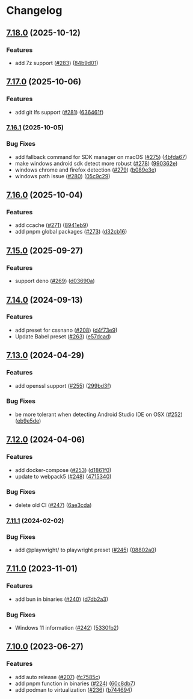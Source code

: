 # Changelog

## [7.18.0](https://www.github.com/tabrindle/envinfo/compare/v7.17.0...v7.18.0) (2025-10-12)


### Features

* add 7z support ([#283](https://www.github.com/tabrindle/envinfo/issues/283)) ([84b9d01](https://www.github.com/tabrindle/envinfo/commit/84b9d0181cdecb9c64d73bf78089a1f2ad305a9f))

## [7.17.0](https://www.github.com/tabrindle/envinfo/compare/v7.16.1...v7.17.0) (2025-10-06)


### Features

* add git lfs support ([#281](https://www.github.com/tabrindle/envinfo/issues/281)) ([636461f](https://www.github.com/tabrindle/envinfo/commit/636461ff549273dad09bd2d1793d9d4aabf399b2))

### [7.16.1](https://www.github.com/tabrindle/envinfo/compare/v7.16.0...v7.16.1) (2025-10-05)


### Bug Fixes

* add fallback command for SDK manager on macOS ([#275](https://www.github.com/tabrindle/envinfo/issues/275)) ([4bfda67](https://www.github.com/tabrindle/envinfo/commit/4bfda67325d519a83d42e5cc76777a18380c4f2f))
* make windows android sdk detect more robust ([#278](https://www.github.com/tabrindle/envinfo/issues/278)) ([990362e](https://www.github.com/tabrindle/envinfo/commit/990362e0311fee1c00845cc15d4648bd0973affe))
* windows chrome and firefox detection ([#279](https://www.github.com/tabrindle/envinfo/issues/279)) ([b089e3e](https://www.github.com/tabrindle/envinfo/commit/b089e3ea258cafa549733975080e4a39c249c5a6))
* windows path issue ([#280](https://www.github.com/tabrindle/envinfo/issues/280)) ([05c9c29](https://www.github.com/tabrindle/envinfo/commit/05c9c29a22d8682aa218d953beb33aeb70550084))

## [7.16.0](https://www.github.com/tabrindle/envinfo/compare/v7.15.0...v7.16.0) (2025-10-04)


### Features

* add ccache ([#271](https://www.github.com/tabrindle/envinfo/issues/271)) ([8941eb9](https://www.github.com/tabrindle/envinfo/commit/8941eb93629c3da2efd303bf3826b44ab1985f48))
* add pnpm global packages ([#273](https://www.github.com/tabrindle/envinfo/issues/273)) ([d32cb16](https://www.github.com/tabrindle/envinfo/commit/d32cb1635b36e0b13355e1ad9e45992a9bc6ec28))

## [7.15.0](https://www.github.com/tabrindle/envinfo/compare/v7.14.0...v7.15.0) (2025-09-27)


### Features

* support deno ([#269](https://www.github.com/tabrindle/envinfo/issues/269)) ([d03690a](https://www.github.com/tabrindle/envinfo/commit/d03690a399f2aa276222bb9bd64cf92916d23524))

## [7.14.0](https://www.github.com/tabrindle/envinfo/compare/v7.13.0...v7.14.0) (2024-09-13)


### Features

* add preset for cssnano ([#208](https://www.github.com/tabrindle/envinfo/issues/208)) ([d4f73e9](https://www.github.com/tabrindle/envinfo/commit/d4f73e985b12c3087134088baaa28c2fc0356101))
* Update Babel preset ([#263](https://www.github.com/tabrindle/envinfo/issues/263)) ([e57dcad](https://www.github.com/tabrindle/envinfo/commit/e57dcadf7d31a6790593e8df0b755aa75872ccfe))

## [7.13.0](https://www.github.com/tabrindle/envinfo/compare/v7.12.0...v7.13.0) (2024-04-29)


### Features

* add openssl support ([#255](https://www.github.com/tabrindle/envinfo/issues/255)) ([299bd3f](https://www.github.com/tabrindle/envinfo/commit/299bd3f6b365103651e2323351247d3fed583162))


### Bug Fixes

* be more tolerant when detecting Android Studio IDE on OSX ([#252](https://www.github.com/tabrindle/envinfo/issues/252)) ([eb9e5de](https://www.github.com/tabrindle/envinfo/commit/eb9e5de59310a78ccb24daa088e2695b32e48c28))

## [7.12.0](https://www.github.com/tabrindle/envinfo/compare/v7.11.1...v7.12.0) (2024-04-06)


### Features

* add docker-compose ([#253](https://www.github.com/tabrindle/envinfo/issues/253)) ([d1861f0](https://www.github.com/tabrindle/envinfo/commit/d1861f07991e8c4a154e9e0d4dc200be9ff36f79))
* update to webpack5 ([#248](https://www.github.com/tabrindle/envinfo/issues/248)) ([4715340](https://www.github.com/tabrindle/envinfo/commit/4715340388023be122c52a395def8b01815e5e4f))


### Bug Fixes

* delete old CI ([#247](https://www.github.com/tabrindle/envinfo/issues/247)) ([6ae3cda](https://www.github.com/tabrindle/envinfo/commit/6ae3cda9744342182f4e74fd7284bcc0d5536d20))

### [7.11.1](https://www.github.com/tabrindle/envinfo/compare/v7.11.0...v7.11.1) (2024-02-02)


### Bug Fixes

* add @playwright/ to playwright preset ([#245](https://www.github.com/tabrindle/envinfo/issues/245)) ([08802a0](https://www.github.com/tabrindle/envinfo/commit/08802a080675d33f45d7a9f7712d348600f8e257))

## [7.11.0](https://www.github.com/tabrindle/envinfo/compare/v7.10.0...v7.11.0) (2023-11-01)


### Features

* add bun in binaries ([#240](https://www.github.com/tabrindle/envinfo/issues/240)) ([d7db2a3](https://www.github.com/tabrindle/envinfo/commit/d7db2a3504d4e0fa66c9fda028e895c088cb864b))


### Bug Fixes

* Windows 11 information ([#242](https://www.github.com/tabrindle/envinfo/issues/242)) ([5330fb2](https://www.github.com/tabrindle/envinfo/commit/5330fb2b970e52de8875824fcd739da1be5e2b11))

## [7.10.0](https://www.github.com/tabrindle/envinfo/compare/v7.9.0...v7.10.0) (2023-06-27)


### Features

* add auto release ([#207](https://www.github.com/tabrindle/envinfo/issues/207)) ([fc7585c](https://www.github.com/tabrindle/envinfo/commit/fc7585cf8c7046a03efc056c931ca13561801544))
* add pnpm function in binaries ([#224](https://www.github.com/tabrindle/envinfo/issues/224)) ([60c8db7](https://www.github.com/tabrindle/envinfo/commit/60c8db76804226a057ba3541d31d275c9ac35474))
* add podman to virtualization ([#236](https://www.github.com/tabrindle/envinfo/issues/236)) ([b744694](https://www.github.com/tabrindle/envinfo/commit/b74469472883451dd466a892d92842f3ade5528c))
